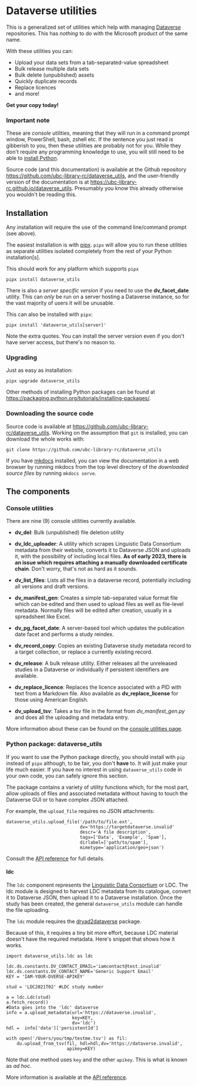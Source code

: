 # Dataverse utilities

This is a generalized set of utilities which help with managing [Dataverse](https://dataverse.org) repositories. This has *nothing* to do with the Microsoft product of the same name. 

With these utilities you can:

* Upload your data sets from a tab-separated-value spreadsheet
* Bulk release multiple data sets
* Bulk delete (unpublished) assets
* Quickly duplicate records
* Replace licences
* and more!

**Get your copy today!**

### Important note

These are _console_ utilities, meaning that they will run in a command prompt window, PowerShell, bash, zshell etc. If the sentence you just read is gibberish to you, then these utilities are probably not for you. While they don't require any programming knowledge to use, you will still need to be able to [install Python](https://python.org). 

Source code (and this documentation) is available at the Github repository <https://github.com/ubc-library-rc/dataverse_utils>, and the user-friendly version of the documentation is at <https://ubc-library-rc.github.io/dataverse_utils>. Presumably you know this already otherwise you wouldn't be reading this.

## Installation

Any installation will require the use of the command line/command prompt (see above).

The easiest installation is with [pipx](https://pipx.pypa.io/latest/installation/). `pipx` will allow you to run these utilities as separate utilities isolated completely from the rest of your Python installation[s]. 

This should work for any platform which supports `pipx`


```nohighlight
pipx install dataverse_utils
```

There is also a *server specific version* if you need to use the **dv_facet_date** utility. This can *only* be run on a server hosting a Dataverse instance, so for the vast majority of users it will be unusable.

This can also be installed with `pipx`:

```nohighlight
pipx install 'dataverse_utils[server]'
```

Note the extra quotes. You can install the server version even if you don't have server access, but there's no reason to.

### Upgrading

Just as easy as installation:

```nohighlight
pipx upgrade dataverse_utils
```

Other methods of installing Python packages can be found at <https://packaging.python.org/tutorials/installing-packages/>.

### Downloading the source code

Source code is available at <https://github.com/ubc-library-rc/dataverse_utils>. Working on the assumption that `git` is installed, you can download the whole works with:

`git clone https://github.com/ubc-library-rc/dataverse_utils`

If you have [mkdocs](https://www.mkdocs.org) installed, you can view the documentation in a web browser by running mkdocs from the top level directory of the *downloaded source files* by running `mkdocs serve`.

## The components

### Console utilities 

There are nine (9) console utilities currently available.

* **dv_del**: Bulk (unpublished) file deletion utility

* **dv_ldc_uploader**: A utility which scrapes Linguistic Data Consortium metadata from their website, converts it to Dataverse JSON and uploads it, with the possibility of including local files. **As of early 2023, there is an issue which requires attaching a manually downloaded certificate chain**. Don't worry, that's not as hard as it sounds.

* **dv_list_files**: Lists all the files in a dataverse record, potentially including all versions and draft versions.

* **dv_manifest_gen**: Creates a simple tab-separated value format file which can be edited and then used to upload files as well as file-level metadata. Normally files will be edited after creation, usually in a spreadsheet like Excel.

* **dv_pg_facet_date**: A server-based tool which updates the publication date facet and performs a study reindex.

* **dv_record_copy**: Copies an existing Dataverse study metadata record to a target collection, or replace a currently existing record.

* **dv_release**: A bulk release utility. Either releases all the unreleased studies in a Dataverse or individually if persistent identifiers are available.

* **dv_replace_licence**: Replaces the licence associated with a PID with text from a Markdown file. Also available as **dv_replace_license** for those using American English.

* **dv_upload_tsv**: Takes a tsv file in the format from *dv_manifest_gen.py* and does all the uploading and metadata entry.

More information about these can be found on the [console utilities page](scripts.md).

### Python package: dataverse_utils

If you want to use the Python package directly, you should install with `pip` instead of `pipx` although, to be fair, you don't **have** to. It will just make your life much easier. If you have no interest in using `dataverse_utils` code in your own code, you can safely ignore this section.

The package contains a variety of utility functions which, for the most part, allow uploads of files and associated metadata without having to touch the Dataverse GUI or to have complex JSON attached.

For example, the `upload_file` requires no JSON attachments:

```
dataverse_utils.upload_file('/path/to/file.ext',
                            dv='https://targetdataverse.invalid'
                            descr='A file description',
                            tags=['Data', 'Example', 'Spam'],
                            dirlabel=['path/to/spam'],
                            mimetype='application/geo+json') 
```

Consult the [API reference](api_ref.md) for full details.

#### ldc

The `ldc` component represents the [Linguistic Data Consortium](https://catalog.ldc.upenn.edu/) or LDC. The ldc module is designed to harvest LDC metadata from its catalogue, convert it to Dataverse JSON, then upload it to a Dataverse installation. Once the study has been created, the general `dataverse_utils` module can handle the file uploading.

The `ldc` module requires the [dryad2dataverse](https://github.com/ubc-library-rc/dryad2dataverse) package.

Because of this, it requires a tiny bit more effort, because LDC material doesn't have the required metadata. Here's snippet that shows how it works.

```
import dataverse_utils.ldc as ldc

ldc.ds.constants.DV_CONTACT_EMAIL='iamcontact@test.invalid'
ldc.ds.constants.DV_CONTACT_NAME='Generic Support Email'
KEY = 'IAM-YOUR-DVERSE-APIKEY'

stud = 'LDC2021T02' #LDC study number

a = ldc.Ldc(stud)
a.fetch_record()
#Data goes into the 'ldc' dataverse
info = a.upload_metadata(url='https://dataverse.invalid', 
		  				 key=KEY, 
		  				 dv='ldc')
hdl =  info['data']['persistentId'] 

with open('/Users/you/tmp/testme.tsv') as fil:
	du.upload_from_tsv(fil, hdl=hdl,dv='https://dataverse.invalid', 
                       apikey=KEY)
```
Note that one method uses `key` and the other `apikey`. This is what is known as _ad hoc_. 

More information is available at the [API reference](api_ref.md).
